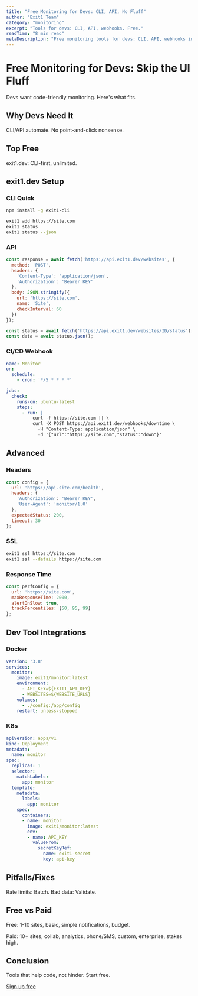 ```yaml
---
title: "Free Monitoring for Devs: CLI, API, No Fluff"
author: "Exit1 Team"
category: "monitoring"
excerpt: "Tools for devs: CLI, API, webhooks. Free."
readTime: "8 min read"
metaDescription: "Free monitoring tools for devs: CLI, API, webhooks in 2025."
---
```


# Free Monitoring for Devs: Skip the UI Fluff

Devs want code-friendly monitoring. Here's what fits.

## Why Devs Need It

CLI/API automate. No point-and-click nonsense.

## Top Free

exit1.dev: CLI-first, unlimited.

## exit1.dev Setup

### CLI Quick

```bash
npm install -g exit1-cli

exit1 add https://site.com
exit1 status
exit1 status --json
```

### API

```javascript
const response = await fetch('https://api.exit1.dev/websites', {
  method: 'POST',
  headers: {
    'Content-Type': 'application/json',
    'Authorization': 'Bearer KEY'
  },
  body: JSON.stringify({
    url: 'https://site.com',
    name: 'Site',
    checkInterval: 60
  })
});

const status = await fetch('https://api.exit1.dev/websites/ID/status');
const data = await status.json();
```

### CI/CD Webhook

```yaml
name: Monitor
on:
  schedule:
    - cron: '*/5 * * * *'

jobs:
  check:
    runs-on: ubuntu-latest
    steps:
      - run: |
          curl -f https://site.com || \
          curl -X POST https://api.exit1.dev/webhooks/downtime \
            -H "Content-Type: application/json" \
            -d '{"url":"https://site.com","status":"down"}'
```

## Advanced

### Headers

```javascript
const config = {
  url: 'https://api.site.com/health',
  headers: {
    'Authorization': 'Bearer KEY',
    'User-Agent': 'monitor/1.0'
  },
  expectedStatus: 200,
  timeout: 30
};
```

### SSL

```bash
exit1 ssl https://site.com
exit1 ssl --details https://site.com
```

### Response Time

```javascript
const perfConfig = {
  url: 'https://site.com',
  maxResponseTime: 2000,
  alertOnSlow: true,
  trackPercentiles: [50, 95, 99]
};
```

## Dev Tool Integrations

### Docker

```yaml
version: '3.8'
services:
  monitor:
    image: exit1/monitor:latest
    environment:
      - API_KEY=${EXIT1_API_KEY}
      - WEBSITES=${WEBSITE_URLS}
    volumes:
      - ./config:/app/config
    restart: unless-stopped
```

### K8s

```yaml
apiVersion: apps/v1
kind: Deployment
metadata:
  name: monitor
spec:
  replicas: 1
  selector:
    matchLabels:
      app: monitor
  template:
    metadata:
      labels:
        app: monitor
    spec:
      containers:
      - name: monitor
        image: exit1/monitor:latest
        env:
        - name: API_KEY
          valueFrom:
            secretKeyRef:
              name: exit1-secret
              key: api-key
```

## Pitfalls/Fixes

Rate limits: Batch. Bad data: Validate.

## Free vs Paid

Free: 1-10 sites, basic, simple notifications, budget.

Paid: 10+ sites, collab, analytics, phone/SMS, custom, enterprise, stakes high.

## Conclusion

Tools that help code, not hinder. Start free.

[Sign up free](https://exit1.dev) 